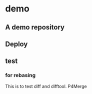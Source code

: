 # demo

## A demo repository

## Deploy

## test

### for rebasing

This is to test diff and difftool.
P4Merge
